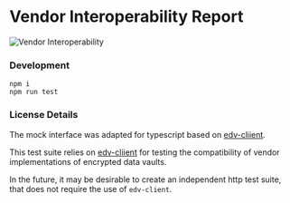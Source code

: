 # Vendor Interoperability Report

![Vendor Interoperability](https://github.com/decentralized-identity/secure-data-store/workflows/Vendor%20Interoperability/badge.svg)

### Development

```
npm i
npm run test
```

### License Details

The mock interface was adapted for typescript based on [edv-cliient](https://github.com/digitalbazaar/edv-client).

This test suite relies on [edv-cliient](https://github.com/digitalbazaar/edv-client) for testing the compatibility of vendor implementations of encrypted data vaults.

In the future, it may be desirable to create an independent http test suite, that does not require the use of `edv-client`.
